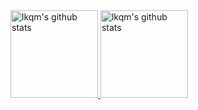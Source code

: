 <a href="https://github.com/lkqm">
  <img alt="lkqm's github stats"
       height="140em"
       src="https://github-readme-stats.vercel.app/api?username=lkqm&theme=graywhite&hide=issues,contribs">
  <img alt="lkqm's github stats"
       height="140em" 
       src="https://github-readme-stats.vercel.app/api/top-langs/?username=lkqm&theme=graywhite&layout=compact&hide=css,html">
</a>



<!--
**lkqm/lkqm** is a ✨ _special_ ✨ repository because its `README.md` (this file) appears on your GitHub profile.

### Hi there 👋

Here are some ideas to get you started:

- 🔭 I’m currently working on ...
- 🌱 I’m currently learning ...
- 👯 I’m looking to collaborate on ...
- 🤔 I’m looking for help with ...
- 💬 Ask me about ...
- 📫 How to reach me: ...
- 😄 Pronouns: ...
- ⚡ Fun fact: ...
-->
